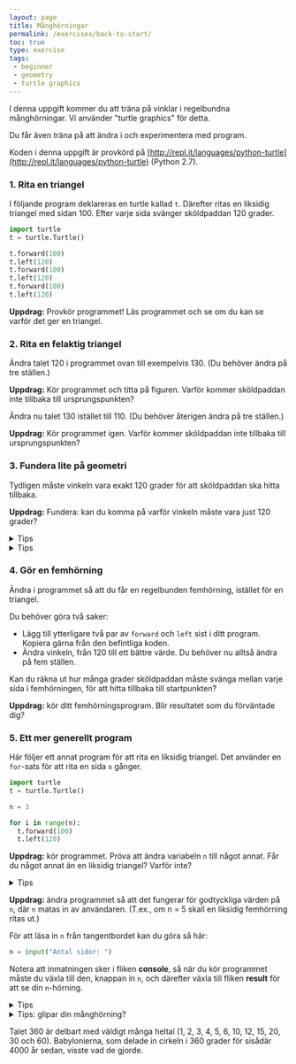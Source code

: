```yaml
---
layout: page
title: Månghörningar
permalink: /exercises/back-to-start/
toc: true
type: exercise
tags:
 - beginner
 - geometry
 - turtle graphics
---
```

I denna uppgift kommer du att träna på vinklar i regelbundna månghörningar. Vi använder "turtle graphics" för detta.

Du får även träna på att ändra i och experimentera med program.

Koden i denna uppgift är provkörd på [http://repl.it/languages/python-turtle](http://repl.it/languages/python-turtle) (Python 2.7).

### 1. Rita en triangel

I följande program deklareras en turtle kallad `t`.
Därefter ritas en liksidig triangel med sidan 100.
Efter varje sida svänger sköldpaddan 120 grader.

```python
import turtle
t = turtle.Turtle()

t.forward(100)
t.left(120)
t.forward(100)
t.left(120)
t.forward(100)
t.left(120)
```

**Uppdrag:** Provkör programmet! Läs programmet och se om du kan se varför det ger en triangel.

### 2. Rita en felaktig triangel

Ändra talet 120 i programmet ovan till exempelvis 130. (Du behöver ändra på tre ställen.)

**Uppdrag:** Kör programmet och titta på figuren. Varför kommer sköldpaddan inte tillbaka till ursprungspunkten?

Ändra nu talet 130 istället till 110. (Du behöver återigen ändra på tre ställen.)

**Uppdrag:** Kör programmet igen. Varför kommer sköldpaddan inte tillbaka till ursprungspunkten?

### 3. Fundera lite på geometri

Tydligen måste vinkeln vara exakt 120 grader för att sköldpaddan ska hitta tillbaka.

**Uppdrag:** Fundera: kan du komma på varför vinkeln måste vara just 120 grader?

<details>
<summary markdown="span">
Tips
</summary>
<p>
Hur många grader går det på ett varv? Hur många gånger svänger sköldpaddan? Hur många grader måste den då svänga i taget?
</p>
</details>

<details>
<summary markdown="span">
Tips
</summary>
<p>
360 / 3 = 120
</p>
</details>

### 4. Gör en femhörning

Ändra i programmet så att du får en regelbunden femhörning, istället för en triangel.

Du behöver göra två saker:

  * Lägg till ytterligare två par av `forward` och `left` sist i ditt program. Kopiera gärna från den befintliga koden.
  * Ändra vinkeln, från 120 till ett bättre värde. Du behöver nu alltså ändra på fem ställen.

Kan du räkna ut hur många grader sköldpaddan måste svänga mellan varje sida i femhörningen, för att hitta tillbaka till startpunkten?

**Uppdrag:** kör ditt femhörningsprogram. Blir resultatet som du förväntade dig?

### 5. Ett mer generellt program

Här följer ett annat program för att rita en liksidig triangel.
Det använder en `for`-sats för att rita en sida `n` gånger.

```python
import turtle
t = turtle.Turtle()

n = 3

for i in range(n):
  t.forward(100)
  t.left(120)
```

**Uppdrag:** kör programmet. Pröva att ändra variabeln `n` till något annat. Får du något annat än en liksidig triangel? Varför inte?

<details>
<summary markdown="span">
Tips
</summary>
<p>
Raden <code>t.left(120)</code> behöver ändras.
</p>
</details>

**Uppdrag:** ändra programmet så att det fungerar för godtyckliga värden på `n`, där `n` matas in av användaren. (T.ex., om n = 5 skall en liksidig femhörning ritas ut.)

För att läsa in `n` från tangentbordet kan du göra så här:

```python
n = input("Antal sidor: ")
```

Notera att inmatningen sker i fliken **console**, så när du kör programmet måste du växla till den, knappan in `n`, och därefter växla till fliken **result** för att se din `n`-hörning.

<details>
<summary markdown="span">
Tips
</summary>
<p>
Du behöver stoppa in beräkningen <code>360.0 / n</code> på rätt ställe.
</p>
</details>

<details>
<summary markdown="span">
Tips: glipar din månghörning?
</summary>
<p>
Kanske upptäcker du att vissa månghörningar ändå glipar lite grann, exempelvis för <code>n = 7</code>.
Det beror på att 7 inte går jämnt upp i 360.
För att få med decimalerna i kvoten behöver man skriva <code>360.0 / n</code>.
Om man skriver <code>360 / n</code> får man en kvot utan decimaler, så om <code>n = 7</code> får man kvoten 51 istället för 51,428.
</p>
</details>

Talet 360 är delbart med väldigt många heltal (1, 2, 3, 4, 5, 6, 10, 12, 15, 20, 30 och 60). Babylonierna, som delade in cirkeln i 360 grader för sisådär 4000 år sedan, visste vad de gjorde. 

